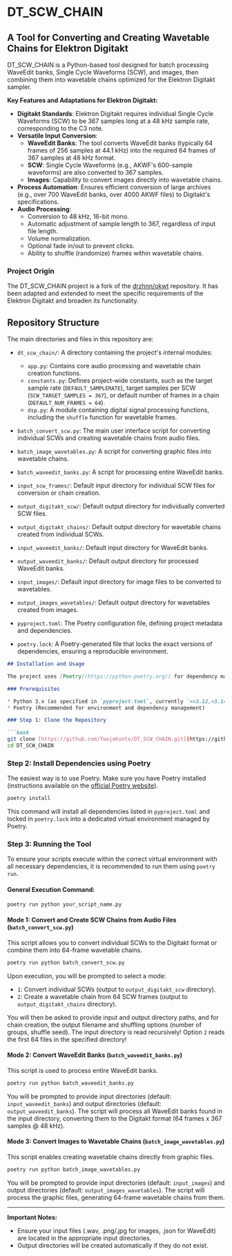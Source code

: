 # DT_SCW_CHAIN

## A Tool for Converting and Creating Wavetable Chains for Elektron Digitakt

DT_SCW_CHAIN is a Python-based tool designed for batch processing WaveEdit banks, Single Cycle Waveforms (SCW), and images, then combining them into wavetable chains optimized for the Elektron Digitakt sampler.

**Key Features and Adaptations for Elektron Digitakt:**

* **Digitakt Standards**: Elektron Digitakt requires individual Single Cycle Waveforms (SCW) to be 367 samples long at a 48 kHz sample rate, corresponding to the C3 note.
* **Versatile Input Conversion**:
    * **WaveEdit Banks**: The tool converts WaveEdit banks (typically 64 frames of 256 samples at 44.1 kHz) into the required 64 frames of 367 samples at 48 kHz format.
    * **SCW**: Single Cycle Waveforms (e.g., AKWF's 600-sample waveforms) are also converted to 367 samples.
    * **Images**: Capability to convert images directly into wavetable chains.
* **Process Automation**: Ensures efficient conversion of large archives (e.g., over 700 WaveEdit banks, over 4000 AKWF files) to Digitakt's specifications.
* **Audio Processing**:
    * Conversion to 48 kHz, 16-bit mono.
    * Automatic adjustment of sample length to 367, regardless of input file length.
    * Volume normalization.
    * Optional fade in/out to prevent clicks.
    * Ability to shuffle (randomize) frames within wavetable chains.

### Project Origin

The DT_SCW_CHAIN project is a fork of the [drzhnn/okwt](https://github.com/drzhnn/okwt) repository. It has been adapted and extended to meet the specific requirements of the Elektron Digitakt and broaden its functionality.

## Repository Structure

The main directories and files in this repository are:

* `dt_scw_chain/`: A directory containing the project's internal modules:
    * `app.py`: Contains core audio processing and wavetable chain creation functions.
    * `constants.py`: Defines project-wide constants, such as the target sample rate (`DEFAULT_SAMPLERATE`), target samples per SCW (`SCW_TARGET_SAMPLES = 367`), or default number of frames in a chain (`DEFAULT_NUM_FRAMES = 64`).
    * `dsp.py`: A module containing digital signal processing functions, including the `shuffle` function for wavetable frames.

* `batch_convert_scw.py`: The main user interface script for converting individual SCWs and creating wavetable chains from audio files.
* `batch_image_wavetables.py`: A script for converting graphic files into wavetable chains.
* `batch_waveedit_banks.py`: A script for processing entire WaveEdit banks.

* `input_scw_frames/`: Default input directory for individual SCW files for conversion or chain creation.
* `output_digitakt_scw/`: Default output directory for individually converted SCW files.
* `output_digitakt_chains/`: Default output directory for wavetable chains created from individual SCWs.

* `input_waveedit_banks/`: Default input directory for WaveEdit banks.
* `output_waveedit_banks/`: Default output directory for processed WaveEdit banks.

* `input_images/`: Default input directory for image files to be converted to wavetables.
* `output_images_wavetables/`: Default output directory for wavetables created from images.

* `pyproject.toml`: The Poetry configuration file, defining project metadata and dependencies.
* `poetry.lock`: A Poetry-generated file that locks the exact versions of dependencies, ensuring a reproducible environment.


````markdown
## Installation and Usage

The project uses [Poetry](https://python-poetry.org/) for dependency management. Below are instructions on how to set up the environment and run the tool.

### Prerequisites

* Python 3.x (as specified in `pyproject.toml`, currently `>=3.12,<3.14`)
* Poetry (Recommended for environment and dependency management)

### Step 1: Clone the Repository

```bash
git clone [https://github.com/TwojeKonto/DT_SCW_CHAIN.git](https://github.com/TwojeKonto/DT_SCW_CHAIN.git) # Change to your repository link
cd DT_SCW_CHAIN
````

### Step 2: Install Dependencies using Poetry

The easiest way is to use Poetry. Make sure you have Poetry installed (instructions available on the [official Poetry website](https://www.google.com/search?q=https://python-poetry.org/docs/%23installation)).

```bash
poetry install
```

This command will install all dependencies listed in `pyproject.toml` and locked in `poetry.lock` into a dedicated virtual environment managed by Poetry.

### Step 3: Running the Tool

To ensure your scripts execute within the correct virtual environment with all necessary dependencies, it is recommended to run them using `poetry run`.

#### General Execution Command:

```bash
poetry run python your_script_name.py
```

#### Mode 1: Convert and Create SCW Chains from Audio Files (`batch_convert_scw.py`)

This script allows you to convert individual SCWs to the Digitakt format or combine them into 64-frame wavetable chains.

```bash
poetry run python batch_convert_scw.py
```

Upon execution, you will be prompted to select a mode:

  * `1`: Convert individual SCWs (output to `output_digitakt_scw` directory).
  * `2`: Create a wavetable chain from 64 SCW frames (output to `output_digitakt_chains` directory).

You will then be asked to provide input and output directory paths, and for chain creation, the output filename and shuffling options (number of groups, shuffle seed).
The input directory is read recursively\!
Option `2` reads the first 64 files in the specified directory\!

#### Mode 2: Convert WaveEdit Banks (`batch_waveedit_banks.py`)

This script is used to process entire WaveEdit banks.

```bash
poetry run python batch_waveedit_banks.py
```

You will be prompted to provide input directories (default: `input_waveedit_banks`) and output directories (default: `output_waveedit_banks`). The script will process all WaveEdit banks found in the input directory, converting them to the Digitakt format (64 frames x 367 samples @ 48 kHz).

#### Mode 3: Convert Images to Wavetable Chains (`batch_image_wavetables.py`)

This script enables creating wavetable chains directly from graphic files.

```bash
poetry run python batch_image_wavetables.py
```

You will be prompted to provide input directories (default: `input_images`) and output directories (default: `output_images_wavetables`). The script will process the graphic files, generating 64-frame wavetable chains from them.

-----

**Important Notes:**

  * Ensure your input files (.wav, .png/.jpg for images, .json for WaveEdit) are located in the appropriate input directories.
  * Output directories will be created automatically if they do not exist.

